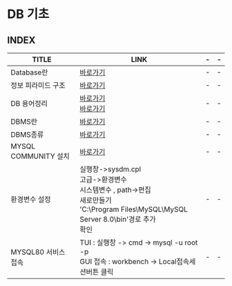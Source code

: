 # DB 기초
INDEX
---

|TITLE|LINK|-|-|
|-|-|-|-|
|Database란|[바로가기](https://hongong.hanbit.co.kr/%EB%8D%B0%EC%9D%B4%ED%84%B0%EB%B2%A0%EC%9D%B4%EC%8A%A4-%EC%9D%B4%ED%95%B4%ED%95%98%EA%B8%B0-databasedb-dbms-sql%EC%9D%98-%EA%B0%9C%EB%85%90/)|-|-|
|정보 피라미드 구조|[바로가기](http://ai4school.org/?page_id=2746)|-|-|
|DB 용어정리|[바로가기](https://1-day-1-coding.tistory.com/2)<br>[바로가기](https://5dol.tistory.com/17)|-|-|
|DBMS란|[바로가기](https://m.blog.naver.com/icbanq/221720815999)|-|-|
|DBMS종류|[바로가기](https://hongong.hanbit.co.kr/%EB%8D%B0%EC%9D%B4%ED%84%B0%EB%B2%A0%EC%9D%B4%EC%8A%A4-%EC%9D%B4%ED%95%B4%ED%95%98%EA%B8%B0-databasedb-dbms-sql%EC%9D%98-%EA%B0%9C%EB%85%90/)|-|-|
|MYSQL COMMUNITY 설치|[바로가기](https://hongong.hanbit.co.kr/mysql-%EB%8B%A4%EC%9A%B4%EB%A1%9C%EB%93%9C-%EB%B0%8F-%EC%84%A4%EC%B9%98%ED%95%98%EA%B8%B0mysql-community-8-0/)|-|-|
|환경변수 설정|실행창->sysdm.cpl <br> 고급->환경변수 <br> 시스템변수 , path->편집 <br>새로만들기 <br> 'C:\Program Files\MySQL\MySQL Server 8.0\bin'경로 추가 <br> 확인|-|-|
|MYSQL80 서비스 접속|TUI : 실행창 -> cmd -> mysql -u root -p <br> GUI 접속 : workbench -> Local접속세션버튼 클릭 |-|-|








